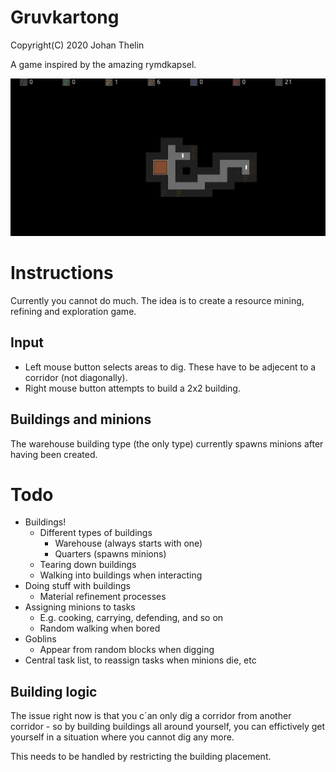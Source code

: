 # Gruvkartong

Copyright(C) 2020 Johan Thelin

A game inspired by the amazing rymdkapsel.

![Screenshot](screenshots/front.png "Screenshot")

# Instructions

Currently you cannot do much. The idea is to create a resource mining, refining and exploration game.

## Input

- Left mouse button selects areas to dig. These have to be adjecent to a corridor (not diagonally).
- Right mouse button attempts to build a 2x2 building.

## Buildings and minions

The warehouse building type (the only type) currently spawns minions after having been created.

# Todo

- Buildings!
    - Different types of buildings
        - Warehouse (always starts with one)
        - Quarters (spawns minions)
    - Tearing down buildings
    - Walking into buildings when interacting
- Doing stuff with buildings
    - Material refinement processes
- Assigning minions to tasks
    - E.g. cooking, carrying, defending, and so on
    - Random walking when bored
- Goblins
    - Appear from random blocks when digging
- Central task list, to reassign tasks when minions die, etc

## Building logic

The issue right now is that you c´an only dig a corridor from another corridor - so by building buildings all around yourself, you can effictively get yourself in a situation where you cannot dig any more.

This needs to be handled by restricting the building placement.
